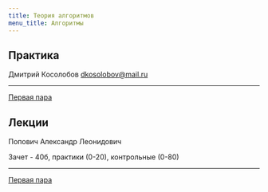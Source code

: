```yaml
---
title: Теория алгоритмов
menu_title: Алгоритмы
---
```


## Практика

Дмитрий Косолобов dkosolobov@mail.ru

---

[Первая пара](practice/1)



## Лекции

Попович Александр Леонидович

Зачет - 40б, практики (0-20), контрольные (0-80)

---

[Первая пара](lectures/1)